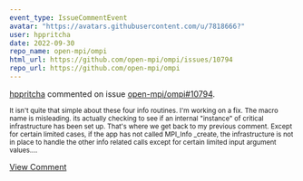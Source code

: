 ```yaml
---
event_type: IssueCommentEvent
avatar: "https://avatars.githubusercontent.com/u/7818666?"
user: hppritcha
date: 2022-09-30
repo_name: open-mpi/ompi
html_url: https://github.com/open-mpi/ompi/issues/10794
repo_url: https://github.com/open-mpi/ompi
---
```


<a href='https://github.com/hppritcha' target='_blank'>hppritcha</a> commented on issue <a href='https://github.com/open-mpi/ompi/issues/10794' target='_blank'>open-mpi/ompi#10794</a>.

<small>It isn't quite that simple about these four info routines.  I'm working on a fix.  The macro name is misleading.  its actually checking to see if an internal "instance" of critical infrastructure has been set up.  That's where we get back to my previous comment.  Except for certain limited cases, if the app has not called MPI_Info _create, the infrastructure is not in place to handle the other info related calls except for certain limited input argument values....</small>

<a href='https://github.com/open-mpi/ompi/issues/10794' target='_blank'>View Comment</a>